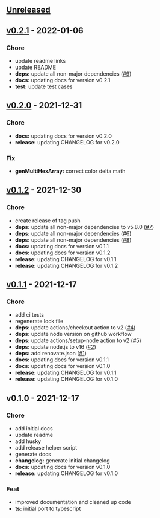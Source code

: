 <a name="unreleased"></a>
## [Unreleased]


<a name="v0.2.1"></a>
## [v0.2.1] - 2022-01-06
### Chore
- update readme links
- update README
- **deps:** update all non-major dependencies ([#9](https://github.com/clok/halli/issues/9))
- **docs:** updating docs for version v0.2.1
- **test:** update test cases


<a name="v0.2.0"></a>
## [v0.2.0] - 2021-12-31
### Chore
- **docs:** updating docs for version v0.2.0
- **release:** updating CHANGELOG for v0.2.0

### Fix
- **genMultiHexArray:** correct color delta math


<a name="v0.1.2"></a>
## [v0.1.2] - 2021-12-30
### Chore
- create release of tag push
- **deps:** update all non-major dependencies to v5.8.0 ([#7](https://github.com/clok/halli/issues/7))
- **deps:** update all non-major dependencies ([#6](https://github.com/clok/halli/issues/6))
- **deps:** update all non-major dependencies ([#8](https://github.com/clok/halli/issues/8))
- **docs:** updating docs for version v0.1.1
- **docs:** updating docs for version v0.1.2
- **release:** updating CHANGELOG for v0.1.1
- **release:** updating CHANGELOG for v0.1.2


<a name="v0.1.1"></a>
## [v0.1.1] - 2021-12-17
### Chore
- add ci tests
- regenerate lock file
- **deps:** update actions/checkout action to v2 ([#4](https://github.com/clok/halli/issues/4))
- **deps:** update node version on github workflow
- **deps:** update actions/setup-node action to v2 ([#5](https://github.com/clok/halli/issues/5))
- **deps:** update node.js to v16 ([#2](https://github.com/clok/halli/issues/2))
- **deps:** add renovate.json ([#1](https://github.com/clok/halli/issues/1))
- **docs:** updating docs for version v0.1.1
- **docs:** updating docs for version v0.1.0
- **release:** updating CHANGELOG for v0.1.1
- **release:** updating CHANGELOG for v0.1.0


<a name="v0.1.0"></a>
## v0.1.0 - 2021-12-17
### Chore
- add initial docs
- update readme
- add husky
- add release helper script
- generate docs
- **changelog:** generate initial changelog
- **docs:** updating docs for version v0.1.0
- **release:** updating CHANGELOG for v0.1.0

### Feat
- improved documentation and cleaned up code
- **ts:** initial port to typescript


[Unreleased]: https://github.com/clok/halli/compare/v0.2.1...HEAD
[v0.2.1]: https://github.com/clok/halli/compare/v0.2.0...v0.2.1
[v0.2.0]: https://github.com/clok/halli/compare/v0.1.2...v0.2.0
[v0.1.2]: https://github.com/clok/halli/compare/v0.1.1...v0.1.2
[v0.1.1]: https://github.com/clok/halli/compare/v0.1.0...v0.1.1
